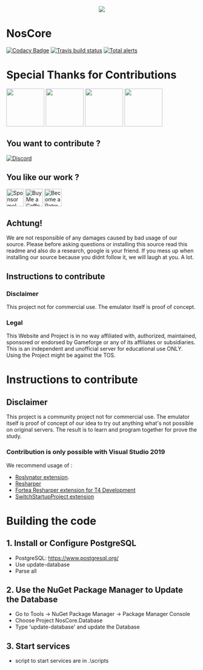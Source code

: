 <p align="center">
  <img src="https://cdn.discordapp.com/attachments/319565884454731795/426892646288457728/N2.png"/>
</p>

# NosCore #
[![Codacy Badge](https://api.codacy.com/project/badge/Grade/78d6f89d028f4b9eb0349e37eb10fbac)](https://www.codacy.com/app/NosCoreIO/NosCore?utm_source=github.com&amp;utm_medium=referral&amp;utm_content=NosCoreIO/NosCore&amp;utm_campaign=Badge_Grade)
[![Travis build status](https://travis-ci.org/NosCoreIO/NosCore.svg?branch=master)](https://travis-ci.org/NosCoreIO/NosCore)
[![Total alerts](https://img.shields.io/lgtm/alerts/g/NosCoreIO/NosCore.svg?logo=lgtm&logoWidth=18)](https://lgtm.com/projects/g/NosCoreIO/NosCore/alerts/)

# Special Thanks for Contributions #
<p align="left">
<a href="https://aws.amazon.com"><img height="100px" src="https://chiefit.me/wp-content/uploads/2019/06/Amazon-Web-Services_logo835x396.png"/></a>
<a href="https://www.navicat.com"><img height="100px" src="https://i.ibb.co/kx9WJgv/Navicat-Premium.png"/></a>
<a href="https://travis-ci.org/"><img height="100px" src="https://miro.medium.com/max/1200/1*i9kC4ubPz2fC3fk-o3YYHw.jpeg"/></a>
<a href="https://www.jetbrains.com"><img height="100px" src="https://upload.wikimedia.org/wikipedia/commons/thumb/1/1a/JetBrains_Logo_2016.svg/1200px-JetBrains_Logo_2016.svg.png"/></a>
</p>

## You want to contribute ? ##
[![Discord](https://i.gyazo.com/2115a3ecb258220f5b1a8ebd8c50eb8f.png)](https://discord.gg/Eu3ETSw)

## You like our work ? ##
<a href='https://github.com/sponsors/0Lucifer0' target='_blank'><img height='48' style='border:0px;height:46px;' src='https://i.gyazo.com/47b2ca2eb6e1ce38d02b04c410e1c82a.png' border='0' alt='Sponsor me!' /></a>
<a href='https://ko-fi.com/A3562BQV' target='_blank'><img height='46' style='border:0px;height:46px;' src='https://az743702.vo.msecnd.net/cdn/kofi3.png?v=0' border='0' alt='Buy Me a Coffee at ko-fi.com' /></a> <a href='https://www.patreon.com/bePatron?u=6503887' target='_blank'><img height='46' style='border:0px;height:46px;' src='https://c5.patreon.com/external/logo/become_a_patron_button@2x.png' border='0' alt='Become a Patron!' /></a>

## Achtung! ##
We are not responsible of any damages caused by bad usage of our source. Please before asking questions or installing this source read this readme and also do a research, google is your friend. If you mess up when installing our source because you didnt follow it, we will laugh at you. A lot.

## Instructions to contribute ##

### Disclaimer ###
This project not for commercial use. The emulator itself is proof of concept.

### Legal ###
This Website and Project is in no way affiliated with, authorized, maintained, sponsored or endorsed by Gameforge or any of its affiliates or subsidiaries. This is an independent and unofficial server for educational use ONLY. Using the Project might be against the TOS.
# Instructions to contribute #

## Disclaimer ##
This project is a community project not for commercial use. The emulator itself is proof of concept of our idea to try out anything what's not possible on original servers. The result is to learn and program together for prove the study. 

### Contribution is only possible with Visual Studio 2019 ###
We recommend usage of : 
* [Roslynator extension](https://github.com/JosefPihrt/Roslynator).
* [Resharper](https://www.jetbrains.com/resharper/)
* [Fortea Resharper extension for T4 Development](https://plugins.jetbrains.com/plugin/11634-fortea)
* [SwitchStartupProject extension](https://marketplace.visualstudio.com/items?itemName=vs-publisher-141975.SwitchStartupProjectForVS2019)


# Building the code #

## 1. Install or Configure PostgreSQL ##
- PostgreSQL: https://www.postgresql.org/
- Use update-database
- Parse all

## 2. Use the NuGet Package Manager to Update the Database ##
- Go to Tools -> NuGet Package Manager -> Package Manager Console
- Choose Project NosCore.Database
- Type 'update-database' and update the Database

## 3. Start services ##
- script to start services are in .\scripts 

